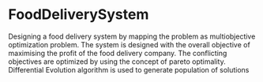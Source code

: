 # FoodDeliverySystem
Designing a food delivery system by mapping the problem as multiobjective optimization problem.
The system is designed with the overall objective of maximising the profit of the food delivery company.
The conflicting objectives are optimized by using the concept of pareto optimality.
Differential Evolution algorithm is used to generate population of solutions


